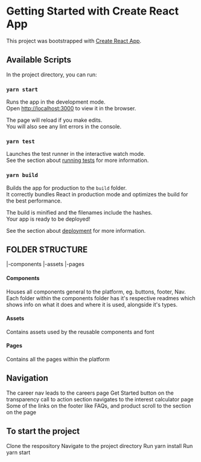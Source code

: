 # Getting Started with Create React App

This project was bootstrapped with [Create React App](https://github.com/facebook/create-react-app).

## Available Scripts

In the project directory, you can run:

### `yarn start`

Runs the app in the development mode.\
Open [http://localhost:3000](http://localhost:3000) to view it in the browser.

The page will reload if you make edits.\
You will also see any lint errors in the console.

### `yarn test`

Launches the test runner in the interactive watch mode.\
See the section about [running tests](https://facebook.github.io/create-react-app/docs/running-tests) for more information.

### `yarn build`

Builds the app for production to the `build` folder.\
It correctly bundles React in production mode and optimizes the build for the best performance.

The build is minified and the filenames include the hashes.\
Your app is ready to be deployed!

See the section about [deployment](https://facebook.github.io/create-react-app/docs/deployment) for more information.

## FOLDER STRUCTURE

|-components
|-assets
|-pages

#### Components

Houses all components general to the platform, eg. buttons, footer, Nav.
Each folder within the components folder has it's respective readmes which shows info on what it does and where it is used, alongside it's types.

#### Assets

Contains assets used by the reusable components and font

#### Pages

Contains all the pages within the platform

## Navigation

The career nav leads to the careers page
Get Started button on the transparency call to action section navigates to the interest calculator page
Some of the links on the footer like FAQs, and product scroll to the section on the page

## To start the project

Clone the respository
Navigate to the project directory
Run yarn install
Run yarn start
